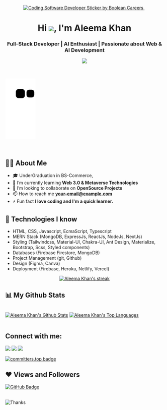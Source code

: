 <p align="center">
  <a href="https://github.com/yourusername">
    <img src="https://media2.giphy.com/media/cUAGuLiEcTBwRfkAQq/giphy.gif?cid=ecf05e474bjrlcjt6yc7w0t20djokbtl9i4e9iqkie9anv8i&rid=giphy.gif&ct=s" alt="Coding Software Developer Sticker by Boolean Careers" style="width: 350px; height: 250px;">
  </a>&nbsp
</p>

<h1 align="center">Hi <img src="https://raw.githubusercontent.com/MartinHeinz/MartinHeinz/master/wave.gif" height="30px">, I'm Aleema Khan</h1>
<h3 align="center">Full-Stack Developer | AI Enthusiast | Passionate about Web & AI Development</h3>
<p align="center">
  <a href="https://github.com/yourusername">
    <img src="https://readme-typing-svg.herokuapp.com/?lines=MERN%20Stack%20Developer;Web-Developer%20;and;%20Mobile%20App%20developer;Self-taught-Programmer;Node%20Js%20Developer;2%20years%20of%20coding%20experience;Always%20learning%20new%20things&font=Fira%20Code&center=true&width=440&height=45&color=0844a3&vCenter=true&size=22">
  </a>
</p>

<br/>

![Snake animation](https://github.com/rafaballerini/rafaballerini/blob/output/github-contribution-grid-snake.svg)

<br/>

## 🙋‍♀️ About Me

- 🎓 UnderGraduation in BS-Commerce,
- 🌱 I’m currently learning **Web 3.0 & Metaverse Technologies**
- 👯 I’m looking to collaborate on **OpenSource Projects**
- 📫 How to reach me **your-email@example.com**
- ⚡ Fun fact **I love coding and I'm a quick learner.**

## 🚀 Technologies I know

- HTML, CSS, Javascript, EcmaScript, Typescript
- MERN Stack (MongoDB, ExpressJs, ReactJs, NodeJs, NextJs)
- Styling (Tailwindcss, Material-UI, Chakra-UI, Ant Design, Materialize, Bootstrap, Scss, Styled components)
- Databases (Firebase Firestore, MongoDB)
- Project Management (git, Github)
- Design (Figma, Canva)
- Deployment (Firebase, Heroku, Netlify, Vercel)

<p align="center">
  <a href="https://github.com/yourusername">
    <img title="🔥 Get streak stats for your profile at git.io/streak-stats" alt="Aleema Khan's streak" src="https://github-readme-streak-stats.herokuapp.com/?user=yourusername&theme=black-ice&hide_border=true&stroke=0000&background=060A0CD0"/>
  </a>
</p>

## 📊 My Github Stats

<br/>
  <a href="https://github.com/yourusername"><img alt="Aleema Khan's Github Stats" src="https://github-readme-stats.vercel.app/api?username=yourusername&show_icons=true&count_private=true&theme=react&hide_border=true&bg_color=0D1117" /></a>
  <a href="https://github.com/yourusername"><img alt="Aleema Khan's Top Languages" src="https://github-readme-stats.vercel.app/api/top-langs/?username=yourusername&langs_count=8&count_private=true&layout=compact&theme=react&hide_border=true&bg_color=0D1117" /></a>
  <br/>

<br/>

## Connect with me:
<p align="left">
  <a href="https://linkedin.com/in/yourlinkedin"><img src="https://img.icons8.com/fluent/48/000000/linkedin.png"/></a>
  <a href="https://twitter.com/yourtwitter"><img src="https://img.icons8.com/fluent/48/000000/twitter.png"/></a>
  <a href="https://web.facebook.com/yourfacebook"><img src="https://img.icons8.com/color/48/000000/facebook.png"/></a>
</p>

[![committers.top badge](https://user-badge.committers.top/pakistan/yourusername.svg)](https://user-badge.committers.top/pakistan/yourusername)

## ❤ Views and Followers
<a href="https://github.com/yourusername?tab=followers"><img src="https://img.shields.io/github/followers/yourusername?label=Followers&style=social" alt="GitHub Badge"></a>

<br/>

<img align='center' height="70" alt="Thanks" width="100%" src="./Thanks.svg"/>
